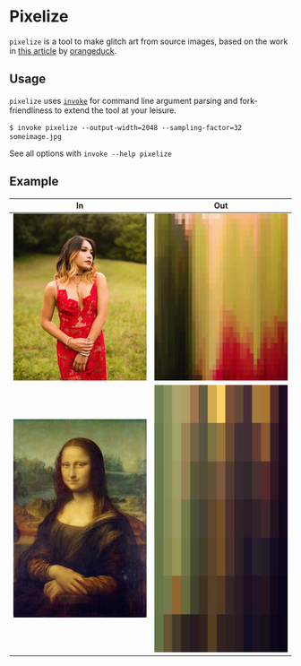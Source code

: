 # Pixelize

`pixelize` is a tool to make glitch art from source images, based on the work in
[this article](http://theorangeduck.com/page/generating-icons-pixel-sorting) by
[orangeduck](https://github.com/orangeduck).

## Usage

`pixelize` uses [`invoke`](http://www.pyinvoke.org/) for command line argument parsing
and fork-friendliness to extend the tool at your leisure.

```shell
$ invoke pixelize --output-width=2048 --sampling-factor=32 someimage.jpg
```

See all options with `invoke --help pixelize`

## Example

 In | Out
--- | ---
<img src="examples/one.in.jpg" width="250" /> | <img src="examples/one.out.jpg" width="250" />
<img src="examples/two.in.jpg" width="250" /> | <img src="examples/two.out.jpg" width="250" />
